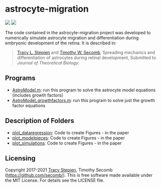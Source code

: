 # astrocyte-migration

<a href="https://github.com/tstepien/astrocyte-migration/"><img src="https://img.shields.io/badge/github-https%3A%2F%2Fgithub.com%2Ftstepien%2Fastrocyte--migration%2F-blue" /></a> <a href="LICENSE"><img src="https://img.shields.io/badge/license-MIT-blue.svg" /></a>

The code contained in the astrocyte-migration project was developed to numerically simulate astrocyte migration and differentiation during embryonic development of the retina. It is described in:
>[Tracy L. Stepien](https://github.com/tstepien/) and [Timothy W. Secomb](https://physiology.arizona.edu/people/secomb), Spreading mechanics and differentiation of astrocytes
during retinal development, Submitted to *Journal of Theoretical Biology*.

## Programs
+ [AstroModel.m](AstroModel.m): run this program to solve the astrocyte model equations (includes growth factors)
+ [AstroModel_growthfactors.m](AstroModel_growthfactors.m): run this program to solve just the growth factor equations

## Description of Folders
+ [plot_dataregression](plot_dataregression): Code to create Figures - in the paper
+ [plot_modelpieces](plot_modelpieces): Code to create Figures - in the paper
+ [plot_simulations](plot_simulations): Code to create Figures - in the paper

## Licensing
Copyright 2017-2021 [Tracy Stepien](https://github.com/tstepien/), Timothy Secomb (https://github.com/secomb/). This is free software made available under the MIT License. For details see the LICENSE file.
